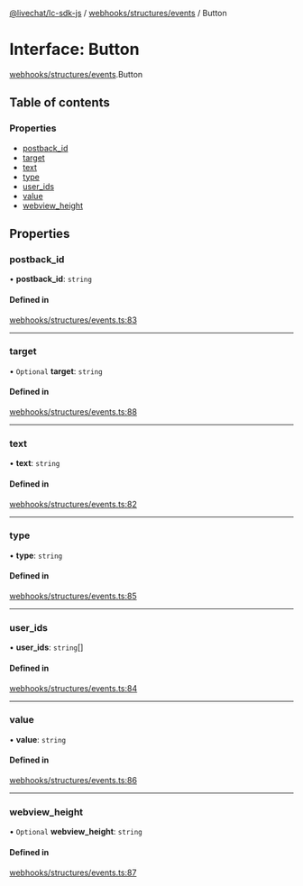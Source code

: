 [@livechat/lc-sdk-js](../README.md) / [webhooks/structures/events](../modules/webhooks_structures_events.md) / Button

# Interface: Button

[webhooks/structures/events](../modules/webhooks_structures_events.md).Button

## Table of contents

### Properties

- [postback\_id](webhooks_structures_events.Button.md#postback_id)
- [target](webhooks_structures_events.Button.md#target)
- [text](webhooks_structures_events.Button.md#text)
- [type](webhooks_structures_events.Button.md#type)
- [user\_ids](webhooks_structures_events.Button.md#user_ids)
- [value](webhooks_structures_events.Button.md#value)
- [webview\_height](webhooks_structures_events.Button.md#webview_height)

## Properties

### postback\_id

• **postback\_id**: `string`

#### Defined in

[webhooks/structures/events.ts:83](https://github.com/livechat/lc-sdk-js/blob/25e113d/src/webhooks/structures/events.ts#L83)

___

### target

• `Optional` **target**: `string`

#### Defined in

[webhooks/structures/events.ts:88](https://github.com/livechat/lc-sdk-js/blob/25e113d/src/webhooks/structures/events.ts#L88)

___

### text

• **text**: `string`

#### Defined in

[webhooks/structures/events.ts:82](https://github.com/livechat/lc-sdk-js/blob/25e113d/src/webhooks/structures/events.ts#L82)

___

### type

• **type**: `string`

#### Defined in

[webhooks/structures/events.ts:85](https://github.com/livechat/lc-sdk-js/blob/25e113d/src/webhooks/structures/events.ts#L85)

___

### user\_ids

• **user\_ids**: `string`[]

#### Defined in

[webhooks/structures/events.ts:84](https://github.com/livechat/lc-sdk-js/blob/25e113d/src/webhooks/structures/events.ts#L84)

___

### value

• **value**: `string`

#### Defined in

[webhooks/structures/events.ts:86](https://github.com/livechat/lc-sdk-js/blob/25e113d/src/webhooks/structures/events.ts#L86)

___

### webview\_height

• `Optional` **webview\_height**: `string`

#### Defined in

[webhooks/structures/events.ts:87](https://github.com/livechat/lc-sdk-js/blob/25e113d/src/webhooks/structures/events.ts#L87)

